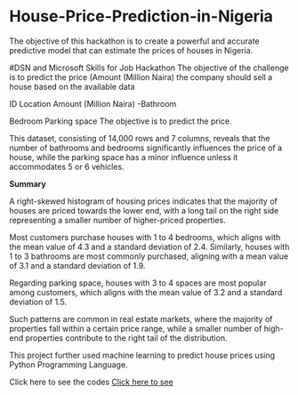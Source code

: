 # House-Price-Prediction-in-Nigeria
The objective of this hackathon is to create a powerful and accurate predictive model that can estimate the prices of houses in Nigeria.

#DSN and Microsoft Skills for Job Hackathon
The objective of the challenge is to predict the price (Amount (Million Naira) the company should sell a house based on the available data

ID
Location
Amount (Million Naira)
-Bathroom

Bedroom
Parking space
The objective is to predict the price.

This dataset, consisting of 14,000 rows and 7 columns, reveals that the number of bathrooms and bedrooms significantly influences the price of a house, while the parking space has a minor influence unless it accommodates 5 or 6 vehicles.

**Summary**

A right-skewed histogram of housing prices indicates that the majority of houses are priced towards the lower end, with a long tail on the right side representing a smaller number of higher-priced properties.

Most customers purchase houses with 1 to 4 bedrooms, which aligns with the mean value of 4.3 and a standard deviation of 2.4. Similarly, houses with 1 to 3 bathrooms are most commonly purchased, aligning with a mean value of 3.1 and a standard deviation of 1.9.

Regarding parking space, houses with 3 to 4 spaces are most popular among customers, which aligns with the mean value of 3.2 and a standard deviation of 1.5.

Such patterns are common in real estate markets, where the majority of properties fall within a certain price range, while a smaller number of high-end properties contribute to the right tail of the distribution.

This project further used machine learning  to predict house prices using Python Programming Language.

Click here to see the codes [Click here to see](https://github.com/Ainaganiu/House-Price-Prediction-in-Nigeria/blob/main/housing_prediction_challenge.ipynb)

